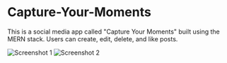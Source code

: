# Capture-Your-Moments

This is a social media app called "Capture Your Moments" built using the MERN stack. Users can create, edit, delete, and like posts.

![Screenshot 1](https://user-images.githubusercontent.com/93620334/190883658-ddf0841c-988a-4a67-909c-be28b6e867c6.png)
![Screenshot 2](https://user-images.githubusercontent.com/93620334/190883675-1bd884d7-7bd3-4afb-b70b-7af87f544267.png)
